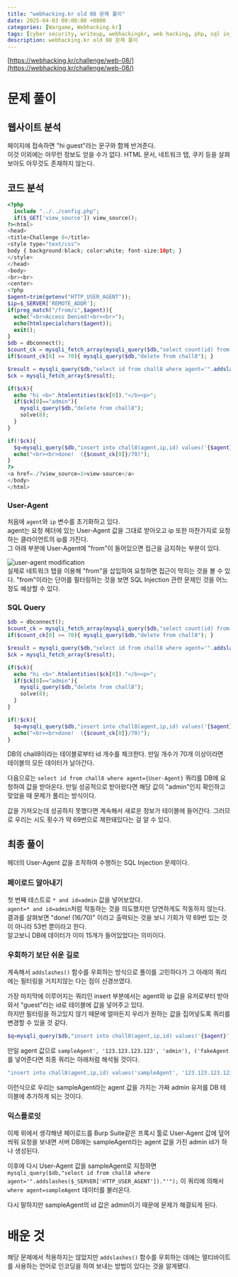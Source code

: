 ```yaml
---
title: "webhacking.kr old 08 문제 풀이"
date: 2025-04-03 00:00:00 +0800
categories: [Wargame, Webhacking.kr]
tags: [cyber security, writeup, webhackingkr, web hacking, php, sql injection] 
description: webhacking.kr old 08 문제 풀이
---
```


[https://webhacking.kr/challenge/web-08/](https://webhacking.kr/challenge/web-08/)
# 문제 풀이
## 웹사이트 분석
페이지에 접속하면 "hi guest"라는 문구와 함께 반겨준다.<br />
이것 이외에는 아무런 정보도 얻을 수가 없다. HTML 문서, 네트워크 탭, 쿠키 등을 살펴보아도 아무것도 존재하지 않는다.
## 코드 분석
```php
<?php
  include "../../config.php";
  if($_GET['view_source']) view_source();
?><html>
<head>
<title>Challenge 8</title>
<style type="text/css">
body { background:black; color:white; font-size:10pt; }
</style>
</head>
<body>
<br><br>
<center>
<?php
$agent=trim(getenv("HTTP_USER_AGENT"));
$ip=$_SERVER['REMOTE_ADDR'];
if(preg_match("/from/i",$agent)){
  echo("<br>Access Denied!<br><br>");
  echo(htmlspecialchars($agent));
  exit();
}
$db = dbconnect();
$count_ck = mysqli_fetch_array(mysqli_query($db,"select count(id) from chall8"));
if($count_ck[0] >= 70){ mysqli_query($db,"delete from chall8"); }

$result = mysqli_query($db,"select id from chall8 where agent='".addslashes($_SERVER['HTTP_USER_AGENT'])."'");
$ck = mysqli_fetch_array($result);

if($ck){
  echo "hi <b>".htmlentities($ck[0])."</b><p>";
  if($ck[0]=="admin"){
    mysqli_query($db,"delete from chall8");
    solve(8);
  }
}

if(!$ck){
  $q=mysqli_query($db,"insert into chall8(agent,ip,id) values('{$agent}','{$ip}','guest')") or die("query error");
  echo("<br><br>done!  ({$count_ck[0]}/70)");
}
?>
<a href=./?view_source=1>view-source</a>
</body>
</html>
```
### User-Agent
처음에 `agent`와 `ip` 변수를 초기화하고 있다.<br />
agent는 요청 헤더에 있는 User-Agent 값을 그대로 받아오고 ip 또한 마찬가지로 요청하는 클라이언트의 ip를 가진다.<br />
그 아래 부분에 User-Agent에 "from"이 들어있으면 접근을 금지하는 부분이 있다.<br />

![user-agent modification](https://1drv.ms/i/c/5cb37aa515b56a00/IQRyixqHCFTzQqb8rmW3DKZCAdFmP78UE6aaJ_U6vegFv_w?width=660)<br />
실제로 네트워크 탭을 이용해 "from"을 삽입하여 요청하면 접근이 막히는 것을 볼 수 있다. "from"이라는 단어를 필터링하는 것을 보면 SQL Injection 관련 문제인 것을 어느 정도 예상할 수 있다.<br />
### SQL Query
```php
$db = dbconnect();
$count_ck = mysqli_fetch_array(mysqli_query($db,"select count(id) from chall8"));
if($count_ck[0] >= 70){ mysqli_query($db,"delete from chall8"); }

$result = mysqli_query($db,"select id from chall8 where agent='".addslashes($_SERVER['HTTP_USER_AGENT'])."'");
$ck = mysqli_fetch_array($result);

if($ck){
  echo "hi <b>".htmlentities($ck[0])."</b><p>";
  if($ck[0]=="admin"){
    mysqli_query($db,"delete from chall8");
    solve(8);
  }
}

if(!$ck){
  $q=mysqli_query($db,"insert into chall8(agent,ip,id) values('{$agent}','{$ip}','guest')") or die("query error");
  echo("<br><br>done!  ({$count_ck[0]}/70)");
}
```
DB의 chall8이라는 테이블로부터 id 개수를 체크한다. 만일 개수가 70개 이상이라면 테이블의 모든 데이터가 날아간다.<br />

다음으로는 `select id from chall8 where agent={User-Agent}` 쿼리를 DB에 요청하여 값을 받아온다. 만일 성공적으로 받아왔다면 해당 값이 "admin"인지 확인하고 맞았을 때 문제가 풀리는 방식이다.<br />

값을 가져오는데 성공하지 못했다면 계속해서 새로운 정보가 테이블에 들어간다. 그러므로 우리는 시도 횟수가 약 69번으로 제한돼있다는 걸 알 수 있다.<br />
## 최종 풀이
헤더의 User-Agent 값을 조작하여 수행하는 SQL Injection 문제이다. <br />
### 페이로드 알아내기
첫 번째 테스트로 `* and id=admin` 값을 넣어보았다.<br />
`agent=* and id=admin`처럼 작동하는 것을 의도했지만 당연하게도 작동하지 않는다. <br />
결과를 살펴보면 "done! (16/70)" 이라고 출력되는 것을 보니 기회가 약 69번 있는 것이 아니라 53번 뿐이라고 한다. <br />
알고보니 DB에 데이터가 이미 15개가 들어있었다는 의미이다.<br />
### 우회하기 보단 쉬운 길로
계속해서 `addslashes()` 함수를 우회하는 방식으로 풀이를 고민하다가 그 아래의 쿼리에는 필터링을 거치지않는 다는 점이 신경쓰였다.<br />

가장 마지막에 이루어지는 쿼리인 insert 부분에서는 agent와 ip 값을 유저로부터 받아와서 "guest"라는 id로 테이블에 값을 넣어주고 있다.<br />
하지만 필터링을 하고있지 않기 때문에 얼마든지 우리가 원하는 값을 집어넣도록 쿼리를 변경할 수 있을 것 같다.<br />

```php
$q=mysqli_query($db,"insert into chall8(agent,ip,id) values('{$agent}','{$ip}','guest')") or die("query error");
```

만일 agent 값으로 `sampleAgent', '123.123.123.123', 'admin'), ('fakeAgent`를 넣어준다면 최종 쿼리는 아래처럼 해석될 것이다.

```php
"insert into chall8(agent,ip,id) values('sampleAgent', '123.123.123.123', 'admin'), ('fakeAgent','{$ip}','guest')"
```
이런식으로 우리는 sampleAgent라는 agent 값을 가지는 가짜 admin 유저를 DB 테이블에 추가하게 되는 것이다.<br />
### 익스플로잇
이제 위에서 생각해낸 페이로드를 Burp Suite같은 프록시 툴로 User-Agent 값에 덮어씌워 요청을 보내면 서버 DB에는 sampleAgent라는 agent 값을 가진 admin id가 하나 생성된다.<br />

이후에 다시 User-Agent 값을 sampleAgent로 지정하면 `mysqli_query($db,"select id from chall8 where agent='".addslashes($_SERVER['HTTP_USER_AGENT'])."'");` 이 쿼리에 의해서 `where agent=sampleAgent` 데이터를 불러온다.<br />

다시 말하지만 sampleAgent의 id 값은 admin이기 때문에 문제가 해결되게 된다.
# 배운 것
해당 문제에서 적용하지는 않았지만 `addslashes()` 함수를 우회하는 데에는 멀티바이트를 사용하는 언어로 인코딩을 하여 보내는 방법이 있다는 것을 알게됐다.